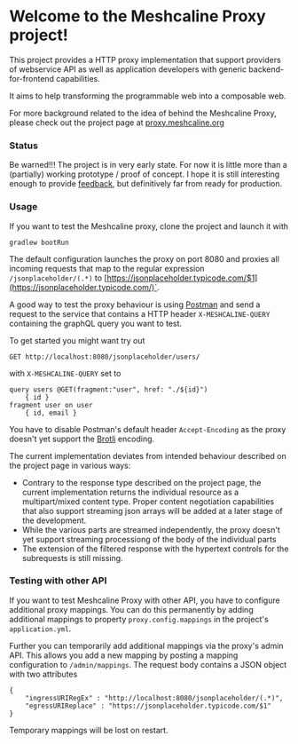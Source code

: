 
# Welcome to the Meshcaline Proxy project!

This project provides a HTTP proxy implementation that support providers of webservice API as well as application 
developers with generic backend-for-frontend capabilities.

It aims to help transforming the programmable web into a composable web.

For more background related to the idea of behind the Meshcaline Proxy, please check out the 
project page at [proxy.meshcaline.org](https://proxy.meshcaline.org)

### Status
Be warned!!! The project is in very early state. For now it is little more than a (partially) working prototype 
/ proof of concept. 
I hope it is still interesting enough to provide [feedback](mailto:meshcalero@meshcaline.org), but definitively 
far from ready for production. 

### Usage

If you want to test the Meshcaline proxy, clone the project and launch it with 

```gradlew bootRun```

The default configuration launches the proxy on port 8080 and proxies all incoming requests that map to the regular expression
`/jsonplaceholder/(.*)` to [https://jsonplaceholder.typicode.com/$1](https://jsonplaceholder.typicode.com/)`. 

A good way to test the proxy behaviour is using [Postman](https://wwww.postman.com/) and send a request to the service
that contains a HTTP header `X-MESHCALINE-QUERY` containing the graphQL query you want to test. 

To get started you might want try out
```
GET http://localhost:8080/jsonplaceholder/users/
```
with `X-MESHCALINE-QUERY` set to
```
query users @GET(fragment:"user", href: "./${id}") 
    { id } 
fragment user on user 
    { id, email } 
```

You have to disable Postman's default header `Accept-Encoding` as the proxy doesn't yet support 
the [Brotli](https://github.com/google/brotli) encoding.

The current implementation deviates from intended behaviour described on the project page in various ways:
* Contrary to the response type described on the project page, the current implementation returns the 
individual resource as a multipart/mixed content type. Proper content negotiation capabilities that also support
streaming json arrays will be added at a later stage of the development.
* While the various parts are streamed independently, the proxy doesn't yet support streaming processiong 
of the body of the individual parts
* The extension of the filtered response with the hypertext controls for the subrequests is still missing.

### Testing with other API
If you want to test Meshcaline Proxy with other API, you have to configure additional proxy mappings.
You can do this permanently by adding additional mappings to property `proxy.config.mappings` in 
the project's `application.yml`. 

Further you can temporarily add additional mappings via the proxy's admin API. 
This allows you add a new mapping by posting a mapping configuration to `/admin/mappings`.
The request body contains a JSON object with two attributes 

```
{ 
    "ingressURIRegEx" : "http://localhost:8080/jsonplaceholder/(.*)", 
    "egressURIReplace" : "https://jsonplaceholder.typicode.com/$1" 
}
```

Temporary mappings will be lost on restart.